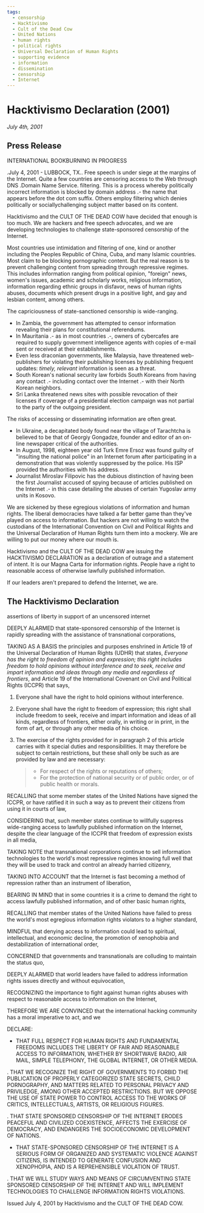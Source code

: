 ```yaml
---
tags:
  - censorship
  - Hacktivismo
  - Cult of the Dead Cow
  - United Nations
  - human rights
  - political rights
  - Universal Declaration of Human Rights
  - supporting evidence
  - information
  - dissemination
  - censorship
  - Internet
---
```


Hacktivismo Declaration (2001)
==============================

*July 4th, 2001*

Press Release
-------------

INTERNATIONAL BOOKBURNING IN PROGRESS

.July 4, 2001 - LUBBOCK, TX.. Free speech is under siege at the
margins of the Internet. Quite a few countries are censoring access to
the Web through DNS .Domain Name Service. filtering. This is a process
whereby politically incorrect information is blocked by domain address
.- the name that appears before the dot com suffix. Others employ
filtering which denies politically or sociallychallenging subject matter
based on its content.

Hacktivismo and the CULT OF THE DEAD COW have decided that enough is too
much. We are hackers and free speech advocates, and we are developing
technologies to challenge state-sponsored censorship of the Internet.

Most countries use intimidation and filtering of one, kind or another
including the Peoples Republic of China, Cuba, and many Islamic
countries. Most claim to be blocking pornographic content. But the real
reason is to prevent challenging content from spreading through
repressive regimes. This includes information ranging from political
opinion, "foreign" news, women's issues, academic and scholarly
works, religious information, information regarding ethnic groups in
disfavor, news of human rights abuses, documents which present drugs in
a positive light, and gay and lesbian content, among others.

The capriciousness of state-sanctioned censorship is wide-ranging.

-   In Zambia, the government has attempted to censor information
    revealing their plans for constitutional referendums.
-   In Mauritania .- as in most countries .-, owners of cybercafes are
    required to supply government intelligence agents with copies of
    e-mail sent or received at their establishments.
-   Even less draconian governments, like Malaysia, have threatened
    web-publishers for violating their publishing licenses by publishing
    frequent updates: *timely, relevant* information is seen as a
    threat.
-   South Korean's national security law forbids South Koreans from
    having any contact .- including contact over the Internet .- with
    their North Korean neighbors.
-   Sri Lanka threatened news sites with possible revocation of their
    licenses if coverage of a presidential election campaign was not
    partial to the party of the outgoing president.

The risks of accessing or disseminating information are often great.

-   In Ukraine, a decapitated body found near the village of Tarachtcha
    is believed to be that of Georgiy Gongadze, founder and editor of an
    on-line newspaper critical of the authorities.
-   In August, 1998, eighteen year old Turk Emre Ersoz was found guilty
    of "insulting the national police" in an Internet forum after
    participating in a demonstration that was violently suppressed by
    the police. His ISP provided the authorities with his address.
-   Journalist Miroslav Filipovic has the dubious distinction of having
    been the first Journalist accused of spying because of articles
    published on the Internet .- in this case detailing the abuses of
    certain Yugoslav army units in Kosovo.

We are sickened by these egregious violations of information and human
rights. The liberal democracies have talked a far better game than
they've played on access to information. But hackers are not willing to
watch the custodians of the International Convention on Civil and
Political Rights and the Universal Declaration of Human Rights turn them
into a mockery. We are willing to put our money where our mouth is.

Hacktivismo and the CULT OF THE DEAD COW are issuing the HACKTIVISMO
DECLARATION as a declaration of outrage and a statement of intent. It is
our Magna Carta for information rights. People have a right to
reasonable access of otherwise lawfully published information.

If our leaders aren't prepared to defend the Internet, we are.

The Hacktivismo Declaration
---------------------------

assertions of liberty in support of an uncensored internet

DEEPLY ALARMED that state-sponsored censorship of the Internet is
rapidly spreading with the assistance of transnational corporations,

TAKING AS A BASIS the principles and purposes enshrined in Article 19 of
the Universal Declaration of Human Rights (UDHR) that states, *Everyone
has the right to freedom of opinion and expression; this right includes
freedom to hold opinions without interference and to seek, receive and
impart information and ideas through any media and regardless of
frontiers*, and Article 19 of the International Covenant on Civil and
Political Rights (ICCPR) that says,

1.  Everyone shall have the right to hold opinions without interference.

2.  Everyone shall have the right to freedom of expression; this right
    shall include freedom to seek, receive and impart information and
    ideas of all kinds, regardless of frontiers, either orally, in
    writing or in print, in the form of art, or through any other media
    of his choice.

3.  The exercise of the rights provided for in paragraph 2 of this
    article carries with it special duties and responsibilities. It may
    therefore be subject to certain restrictions, but these shall only
    be such as are provided by law and are necessary:

    > -   For respect of the rights or reputations of others;
    > -   For the protection of national security or of public order, or
    >     of public health or morals.

RECALLING that some member states of the United Nations have signed the
ICCPR, or have ratified it in such a way as to prevent their citizens
from using it in courts of law,

CONSIDERING that, such member states continue to willfully suppress
wide-ranging access to lawfully published information on the Internet,
despite the clear language of the ICCPR that freedom of expression
exists in all media,

TAKING NOTE that transnational corporations continue to sell information
technologies to the world's most repressive regimes knowing full well
that they will be used to track and control an already harried
citizenry,

TAKING INTO ACCOUNT that the Internet is fast becoming a method of
repression rather than an instrument of liberation,

BEARING IN MIND that in some countries it is a crime to demand the right
to access lawfully published information, and of other basic human
rights,

RECALLING that member states of the United Nations have failed to press
the world's most egregious information rights violators to a higher
standard,

MINDFUL that denying access to information could lead to spiritual,
intellectual, and economic decline, the promotion of xenophobia and
destabilization of international order,

CONCERNED that governments and transnationals are colluding to maintain
the status quo,

DEEPLY ALARMED that world leaders have failed to address information
rights issues directly and without equivocation,

RECOGNIZING the importance to fight against human rights abuses with
respect to reasonable access to information on the Internet,

THEREFORE WE ARE CONVINCED that the international hacking community has
a moral imperative to act, and we

DECLARE:

-   THAT FULL RESPECT FOR HUMAN RIGHTS AND FUNDAMENTAL FREEDOMS INCLUDES
    THE LIBERTY OF FAIR AND REASONABLE ACCESS TO INFORMATION, WHETHER BY
    SHORTWAVE RADIO, AIR MAIL, SIMPLE TELEPHONY, THE GLOBAL INTERNET, OR
    OTHER MEDIA.

. THAT WE RECOGNIZE THE RIGHT OF GOVERNMENTS TO FORBID THE PUBLICATION
OF PROPERLY CATEGORIZED STATE SECRETS, CHILD PORNOGRAPHY, AND MATTERS
RELATED TO PERSONAL PRIVACY AND PRIVILEDGE, AMONG OTHER ACCEPTED
RESTRICTIONS. BUT WE OPPOSE THE USE OF STATE POWER TO CONTROL ACCESS TO
THE WORKS OF CRITICS, INTELLECTUALS, ARTISTS, OR RELIGIOUS FIGURES.

. THAT STATE SPONSORED CENSORSHIP OF THE INTERNET ERODES PEACEFUL AND
CIVILIZED COEXISTENCE, AFFECTS THE EXERCISE OF DEMOCRACY, AND ENDANGERS
THE SOCIOECONOMIC DEVELOPMENT OF NATIONS.

-   THAT STATE-SPONSORED CENSORSHIP OF THE INTERNET IS A SERIOUS FORM OF
    ORGANIZED AND SYSTEMATIC VIOLENCE AGAINST CITIZENS, IS INTENDED TO
    GENERATE CONFUSION AND XENOPHOPIA, AND IS A REPREHENSIBLE VIOLATION
    OF TRUST.

. THAT WE WILL STUDY WAYS AND MEANS OF CIRCUMVENTING STATE SPONSORED
CENSORSHIP OF THE INTERNET AND WILL IMPLEMENT TECHNOLOGIES TO CHALLENGE
INFORMATION RIGHTS VIOLATIONS.

Issued July 4, 2001 by Hacktivismo and the CULT OF THE DEAD COW.
